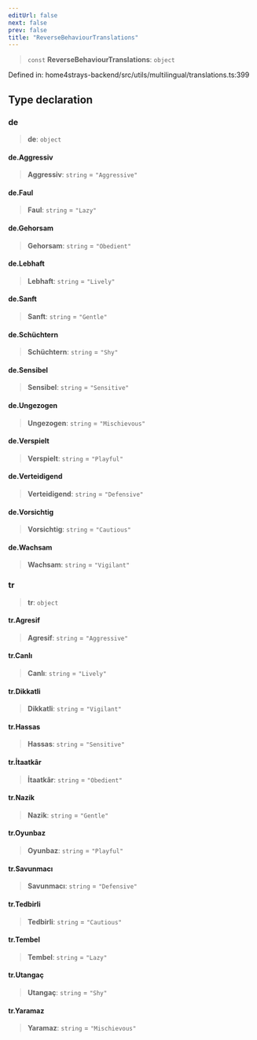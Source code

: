 ```yaml
---
editUrl: false
next: false
prev: false
title: "ReverseBehaviourTranslations"
---
```


> `const` **ReverseBehaviourTranslations**: `object`

Defined in: home4strays-backend/src/utils/multilingual/translations.ts:399

## Type declaration

### de

> **de**: `object`

#### de.Aggressiv

> **Aggressiv**: `string` = `"Aggressive"`

#### de.Faul

> **Faul**: `string` = `"Lazy"`

#### de.Gehorsam

> **Gehorsam**: `string` = `"Obedient"`

#### de.Lebhaft

> **Lebhaft**: `string` = `"Lively"`

#### de.Sanft

> **Sanft**: `string` = `"Gentle"`

#### de.Schüchtern

> **Schüchtern**: `string` = `"Shy"`

#### de.Sensibel

> **Sensibel**: `string` = `"Sensitive"`

#### de.Ungezogen

> **Ungezogen**: `string` = `"Mischievous"`

#### de.Verspielt

> **Verspielt**: `string` = `"Playful"`

#### de.Verteidigend

> **Verteidigend**: `string` = `"Defensive"`

#### de.Vorsichtig

> **Vorsichtig**: `string` = `"Cautious"`

#### de.Wachsam

> **Wachsam**: `string` = `"Vigilant"`

### tr

> **tr**: `object`

#### tr.Agresif

> **Agresif**: `string` = `"Aggressive"`

#### tr.Canlı

> **Canlı**: `string` = `"Lively"`

#### tr.Dikkatli

> **Dikkatli**: `string` = `"Vigilant"`

#### tr.Hassas

> **Hassas**: `string` = `"Sensitive"`

#### tr.İtaatkâr

> **İtaatkâr**: `string` = `"Obedient"`

#### tr.Nazik

> **Nazik**: `string` = `"Gentle"`

#### tr.Oyunbaz

> **Oyunbaz**: `string` = `"Playful"`

#### tr.Savunmacı

> **Savunmacı**: `string` = `"Defensive"`

#### tr.Tedbirli

> **Tedbirli**: `string` = `"Cautious"`

#### tr.Tembel

> **Tembel**: `string` = `"Lazy"`

#### tr.Utangaç

> **Utangaç**: `string` = `"Shy"`

#### tr.Yaramaz

> **Yaramaz**: `string` = `"Mischievous"`
